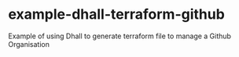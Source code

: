 # example-dhall-terraform-github
Example of using Dhall to generate terraform file to manage a Github Organisation
